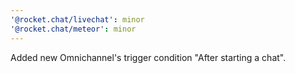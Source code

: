```yaml
---
'@rocket.chat/livechat': minor
'@rocket.chat/meteor': minor
---
```


Added new Omnichannel's trigger condition "After starting a chat".
